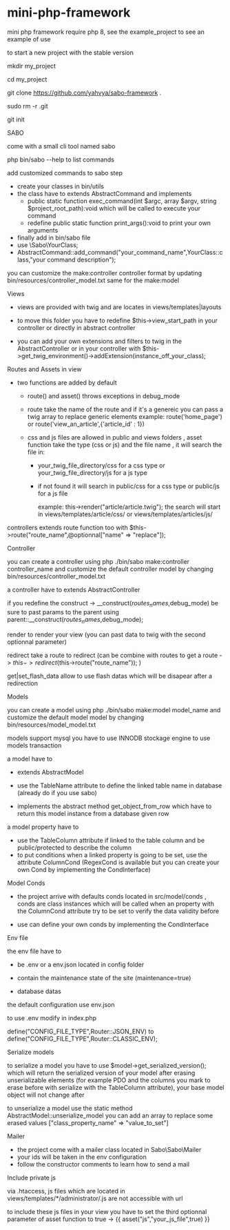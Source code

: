 # mini-php-framework
mini php framework require php 8, see the example_project to see an example of use

to start a new project with the stable version

  mkdir my_project

  cd my_project

  git clone https://github.com/yahvya/sabo-framework .

  sudo rm -r .git 
  
  git init

SABO

come with a small cli tool named sabo 

php bin/sabo --help to list commands

add customized commands to sabo step

  - create your classes in bin/utils
  - the class have to extends AbstractCommand and implements
    - public static function exec_command(int $argc, array $argv, string $project_root_path):void which will be called to execute your command
    - redefine public static function print_args():void to print your own arguments
  - finally add in bin/sabo file
  - use \Sabo\YourClass;
  - AbstractCommand::add_command("your_command_name",YourClass::class,"your command description");
  
you can customize the make:controller controller format by updating bin/resources/controller_model.txt same for the make:model
 
Views

- views are provided with twig and are locates in views/templates|layouts

- to move this folder you have to redefine $this->view_start_path in your controller or directly in abstract controller

- you can add your own extensions and filters to twig in the AbstractController or in your controller with $this->get_twig_environment()->addExtension(instance_off_your_class);

Routes and Assets in view

- two functions are added by default 
    
    - route() and asset() throws exceptions in debug_mode
    
    - route take the name of the route and if it's a genereic you can pass a twig array to replace generic elements 
        example: route('home_page') or route('view_an_article',{'article_id' : 1})
        
    - css and js files are allowed in public and views folders , asset function take the type (css or js) and the file name , it will search the file in:
        - your_twig_file_directory/css for a css type or your_twig_file_directory/js for a js type
        
        - if not found it will search in public/css for a css type or public/js for a js file 
        
          example: this->render("article/article.twig"); the search will start in views/templates/article/css/ or views/templates/articles/js/

controllers extends route function too with $this->route("route_name",@optionnal["name" => "replace"]);

Controller

you can create a controller using php ./bin/sabo make:controller controller_name and customize the default controller model by changing bin/resources/controller_model.txt

a controller have to extends AbstractController

if you redefine the construct -> __construct($routes_names,$debug_mode) be sure to past params to the parent using parent::__construct($routes_names,$debug_mode);

render to render your view (you can past data to twig with the second optionnal parameter)

redirect take a route to redirect (can be combine with routes to get a route -> $this->redirect($this->route("route_name")); )

get|set_flash_data allow to use flash datas which will be disapear after a redirection

Models

you can create a model using php ./bin/sabo make:model model_name and customize the default model model by changing bin/resources/model_model.txt

models support mysql you have to use INNODB stockage engine to use models transaction

a model have to
  
  - extends AbstractModel
  
  - use the TableName attribute to define the linked table name in database (already do if you use sabo)
  
  - implements the abstract method get_object_from_row which have to return this model instance from a database given row
  
a model property have to

  - use the TableColumn attribute if linked to the table column and be public/protected to describe the column
  - to put conditions when a linked property is going to be set, use the attribute ColumnCond (RegexCond is available but you can create your own Cond by implementing the CondInterface)
  
Model Conds

- the project arrive with defaults conds located in src/model/conds , conds are class instances which will be called when an property with the ColumnCond attribute try to be set to verify the data validity before

- use can define your own conds by implementing the CondInterface

Env file 

the env file have to 

  - be .env or a env.json located in config folder

  - contain the maintenance state of the site (maintenance=true)
  - database datas
  
the default configuration use env.json

to use .env modify in index.php

define("CONFIG_FILE_TYPE",Router::JSON_ENV) to define("CONFIG_FILE_TYPE",Router::CLASSIC_ENV);

Serialize models

to serialize a model you have to use $model->get_serialized_version(); which will return the serialized version of your model after erasing unserializable elements (for example PDO and the columns you mark to erase before with serialize with the TableColumn attribute), your base model object will not change after 

to unserialize a model use the static method AbstractModel::unserialize_model you can add an array to replace some erased values ["class_property_name" => "value_to_set"]

Mailer 

- the project come with a mailer class located in Sabo\Sabo\Mailer
- your ids will be taken in the env configuration 
- follow the constructor comments to learn how to send a mail

Include private js

via .htaccess, js files which are located in views/templates/*/administrator/.js are not accessible with url

to include these js files in your view you have to set the third optionnal parameter of asset function to true -> {{ asset("js","your_js_file",true) }}  




